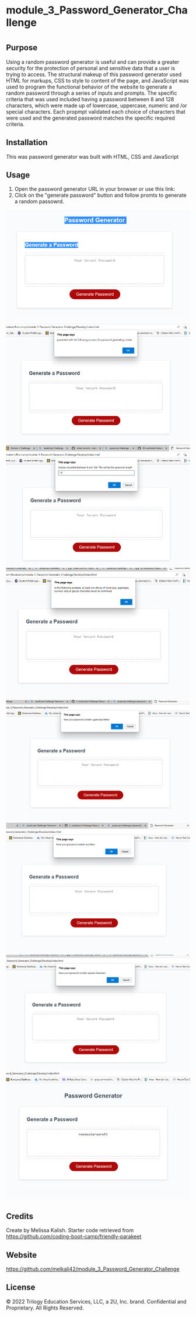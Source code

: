 # module_3_Password_Generator_Challenge
# <Password Generator>

## Purpose

Using a random password generator is useful and can provide a greater security for the protection of personal and sensitive data that a user is trying to access. The structural makeup of this password generator used HTML for markups, CSS to style to content of the page, and JavaScript was used to program the functional behavior of the website to generate a random password through a series of inputs and prompts. The specific criteria that was used included having a password between 8 and 128 characters, which were made up of lowercase, uppercase, numeric and /or special characters. Each propmpt validated each choice of characters that were used and the generated password matches the specific required criteria. 


## Installation

This was password generator was built with HTML, CSS and JavaScript

## Usage

1. Open the password generator URL in your browser or use this link: 
2. Click on the "generate password" button and follow promts to generate a random passowrd. 

![screenshot 1](https://github.com/melkali42/module_3_Password_Generator_Challenge/blob/main/asset%20and%20images/pw%20gen%201.PNG)
![screenshot 2](https://github.com/melkali42/module_3_Password_Generator_Challenge/blob/main/asset%20and%20images/pw%20gen%202.PNG)
![screenshot 3](https://github.com/melkali42/module_3_Password_Generator_Challenge/blob/main/asset%20and%20images/pw%20gen%203.PNG)
![screenshot 4](https://github.com/melkali42/module_3_Password_Generator_Challenge/blob/main/asset%20and%20images/pw%20gen%204.PNG)
![screenshot 5](https://github.com/melkali42/module_3_Password_Generator_Challenge/blob/main/asset%20and%20images/pw%20gen%205.PNG)
![screenshot 6](https://github.com/melkali42/module_3_Password_Generator_Challenge/blob/main/asset%20and%20images/pw%20gen%206.PNG)
![screenshot 7](https://github.com/melkali42/module_3_Password_Generator_Challenge/blob/main/asset%20and%20images/pw%20gen%207.PNG)
![screensjot 8](https://github.com/melkali42/module_3_Password_Generator_Challenge/blob/main/asset%20and%20images/pw%20gen%208.PNG)




## Credits
Create by Melissa Kalish. Starter code retrieved from https://github.com/coding-boot-camp/friendly-parakeet

## Website
https://github.com/melkali42/module_3_Password_Generator_Challenge


## License
© 2022 Trilogy Education Services, LLC, a 2U, Inc. brand. Confidential and Proprietary. All Rights Reserved.